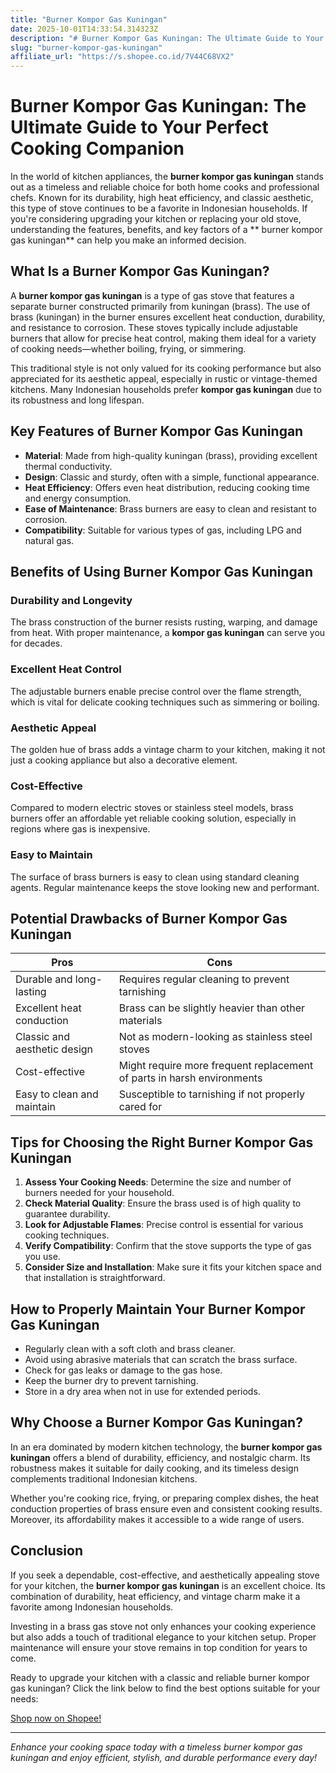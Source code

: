 ```yaml
---
title: "Burner Kompor Gas Kuningan"
date: 2025-10-01T14:33:54.314323Z
description: "# Burner Kompor Gas Kuningan: The Ultimate Guide to Your Perfect Cooking Companion..."
slug: "burner-kompor-gas-kuningan"
affiliate_url: "https://s.shopee.co.id/7V44C68VX2"
---
```

# Burner Kompor Gas Kuningan: The Ultimate Guide to Your Perfect Cooking Companion

In the world of kitchen appliances, the **burner kompor gas kuningan** stands out as a timeless and reliable choice for both home cooks and professional chefs. Known for its durability, high heat efficiency, and classic aesthetic, this type of stove continues to be a favorite in Indonesian households. If you're considering upgrading your kitchen or replacing your old stove, understanding the features, benefits, and key factors of a ** burner kompor gas kuningan** can help you make an informed decision.

## What Is a Burner Kompor Gas Kuningan?

A **burner kompor gas kuningan** is a type of gas stove that features a separate burner constructed primarily from kuningan (brass). The use of brass (kuningan) in the burner ensures excellent heat conduction, durability, and resistance to corrosion. These stoves typically include adjustable burners that allow for precise heat control, making them ideal for a variety of cooking needs—whether boiling, frying, or simmering.

This traditional style is not only valued for its cooking performance but also appreciated for its aesthetic appeal, especially in rustic or vintage-themed kitchens. Many Indonesian households prefer **kompor gas kuningan** due to its robustness and long lifespan.

## Key Features of Burner Kompor Gas Kuningan

- **Material**: Made from high-quality kuningan (brass), providing excellent thermal conductivity.
- **Design**: Classic and sturdy, often with a simple, functional appearance.
- **Heat Efficiency**: Offers even heat distribution, reducing cooking time and energy consumption.
- **Ease of Maintenance**: Brass burners are easy to clean and resistant to corrosion.
- **Compatibility**: Suitable for various types of gas, including LPG and natural gas.

## Benefits of Using Burner Kompor Gas Kuningan

### Durability and Longevity

The brass construction of the burner resists rusting, warping, and damage from heat. With proper maintenance, a **kompor gas kuningan** can serve you for decades.

### Excellent Heat Control

The adjustable burners enable precise control over the flame strength, which is vital for delicate cooking techniques such as simmering or boiling.

### Aesthetic Appeal

The golden hue of brass adds a vintage charm to your kitchen, making it not just a cooking appliance but also a decorative element.

### Cost-Effective

Compared to modern electric stoves or stainless steel models, brass burners offer an affordable yet reliable cooking solution, especially in regions where gas is inexpensive.

### Easy to Maintain

The surface of brass burners is easy to clean using standard cleaning agents. Regular maintenance keeps the stove looking new and performant.

## Potential Drawbacks of Burner Kompor Gas Kuningan

| Pros | Cons |
|------------------------------|--------------------------------------------------|
| Durable and long-lasting     | Requires regular cleaning to prevent tarnishing |
| Excellent heat conduction    | Brass can be slightly heavier than other materials |
| Classic and aesthetic design | Not as modern-looking as stainless steel stoves |
| Cost-effective               | Might require more frequent replacement of parts in harsh environments |
| Easy to clean and maintain   | Susceptible to tarnishing if not properly cared for |

## Tips for Choosing the Right Burner Kompor Gas Kuningan

1. **Assess Your Cooking Needs**: Determine the size and number of burners needed for your household.
2. **Check Material Quality**: Ensure the brass used is of high quality to guarantee durability.
3. **Look for Adjustable Flames**: Precise control is essential for various cooking techniques.
4. **Verify Compatibility**: Confirm that the stove supports the type of gas you use.
5. **Consider Size and Installation**: Make sure it fits your kitchen space and that installation is straightforward.

## How to Properly Maintain Your Burner Kompor Gas Kuningan

- Regularly clean with a soft cloth and brass cleaner.
- Avoid using abrasive materials that can scratch the brass surface.
- Check for gas leaks or damage to the gas hose.
- Keep the burner dry to prevent tarnishing.
- Store in a dry area when not in use for extended periods.

## Why Choose a Burner Kompor Gas Kuningan?

In an era dominated by modern kitchen technology, the **burner kompor gas kuningan** offers a blend of durability, efficiency, and nostalgic charm. Its robustness makes it suitable for daily cooking, and its timeless design complements traditional Indonesian kitchens.

Whether you're cooking rice, frying, or preparing complex dishes, the heat conduction properties of brass ensure even and consistent cooking results. Moreover, its affordability makes it accessible to a wide range of users.

## Conclusion

If you seek a dependable, cost-effective, and aesthetically appealing stove for your kitchen, the **burner kompor gas kuningan** is an excellent choice. Its combination of durability, heat efficiency, and vintage charm make it a favorite among Indonesian households.

Investing in a brass gas stove not only enhances your cooking experience but also adds a touch of traditional elegance to your kitchen setup. Proper maintenance will ensure your stove remains in top condition for years to come.

Ready to upgrade your kitchen with a classic and reliable burner kompor gas kuningan? Click the link below to find the best options suitable for your needs:

[Shop now on Shopee!](https://s.shopee.co.id/7V44C68VX2)

---

*Enhance your cooking space today with a timeless burner kompor gas kuningan and enjoy efficient, stylish, and durable performance every day!*